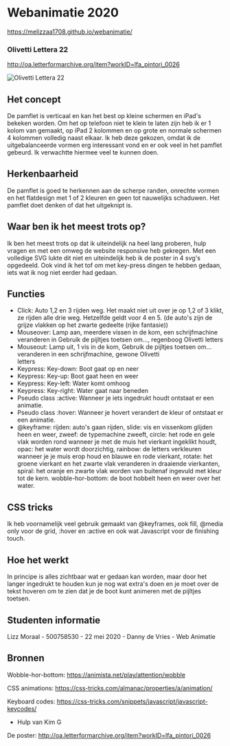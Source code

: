 # Webanimatie 2020
https://melizzaa1708.github.io/webanimatie/

### Olivetti Lettera 22
http://oa.letterformarchive.org/item?workID=lfa_pintori_0026

![Olivetti Lettera 22](https://ia903100.us.archive.org/30/items/lfapintori0026/LFA_Pintori_0026_001.jpg)

## Het concept
De pamflet is verticaal en kan het best op kleine schermen en iPad's bekeken worden. Om het op telefoon niet te klein te laten zijn heb ik er 1 kolom van gemaakt, op iPad 2 kolommen en op grote en normale schermen 4 kolommen volledig naast elkaar.
Ik heb deze gekozen, omdat ik de uitgebalanceerde vormen erg interessant vond en er ook veel in het pamflet gebeurd. Ik verwachtte hiermee veel te kunnen doen.

## Herkenbaarheid
De pamflet is goed te herkennen aan de scherpe randen, onrechte vormen en het flatdesign met 1 of 2 kleuren en geen tot nauwelijks schaduwen. Het pamflet doet denken of dat het uitgeknipt is.

## Waar ben ik het meest trots op?
Ik ben het meest trots op dat ik uiteindelijk na heel lang proberen, hulp vragen en met een omweg de website responsive heb gekregen. Met een volledige SVG lukte dit niet en uiteindelijk heb ik de poster in 4 svg's opgedeeld. Ook vind ik het tof om met key-press dingen te hebben gedaan, iets wat ik nog niet eerder had gedaan.

## Functies
- Click: Auto 1,2 en 3 rijden weg. Het maakt niet uit over je op 1,2 of 3 klikt, ze rijden alle drie weg. Hetzelfde geldt voor 4 en 5. (de auto's zijn de grijze vlakken op het zwarte gedeelte (rijke fantasie))
- Mouseover: Lamp aan, meerdere vissen in de kom, een schrijfmachine veranderen in Gebruik de pijltjes toetsen om...,                      regenboog Olivetti letters
- Mouseout: Lamp uit, 1 vis in de kom, Gebruik de pijltjes toetsen om... veranderen in een schrijfmachine, gewone Olivetti   
            letters
- Keypress: Key-down: Boot gaat op en neer
- Keypress: Key-up: Boot gaat heen en weer
- Keypress: Key-left: Water komt omhoog
- Keypress: Key-right: Water gaat naar beneden
- Pseudo class :active: Wanneer je iets ingedrukt houdt ontstaat er een animatie.
- Pseudo class :hover: Wanneer je hovert verandert de kleur of ontstaat er een animatie.
- @keyframe: rijden: auto's gaan rijden, slide: vis en vissenkom glijden heen en weer, zweef: de typemachine zweeft, circle: 
             het rode en gele vlak worden rond wanneer je met de muis het vierkant ingeklikt houdt, opac: het water wordt 
             doorzichtig, rainbow: de letters verkleuren wanneer je je muis erop houd en blauwe en rode vierkant, rotate: het 
             groene vierkant en het zwarte vlak veranderen in draaiende vierkanten, spiral: het oranje en zwarte vlak worden 
             van buitenaf ingevuld met kleur tot de kern. wobble-hor-bottom: de boot hobbelt heen en weer over het water.


## CSS tricks
Ik heb voornamelijk veel gebruik gemaakt van @keyframes, ook fill, @media only voor de grid, :hover en :active en ook wat Javascript voor de finishing touch.

## Hoe het werkt
In principe is alles zichtbaar wat er gedaan kan worden, maar door het langer ingedrukt te houden kun je nog wat extra's doen en je moet over de tekst hoveren om te zien dat je de boot kunt animeren met de pijltjes toetsen.

## Studenten informatie
Lizz Moraal - 500758530 - 22 mei 2020 - Danny de Vries - Web Animatie

## Bronnen
Wobble-hor-bottom:
https://animista.net/play/attention/wobble

CSS animations:
https://css-tricks.com/almanac/properties/a/animation/

Keyboard codes:
https://css-tricks.com/snippets/javascript/javascript-keycodes/
+ Hulp van Kim G

De poster:
http://oa.letterformarchive.org/item?workID=lfa_pintori_0026


